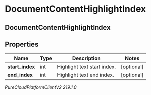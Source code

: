 # DocumentContentHighlightIndex

## DocumentContentHighlightIndex

## Properties

|Name | Type | Description | Notes|
|------------ | ------------- | ------------- | -------------|
| **start_index** | int | Highlight text start index. | [optional] |
| **end_index** | int | Highlight text end index. | [optional] |



_PureCloudPlatformClientV2 219.1.0_
